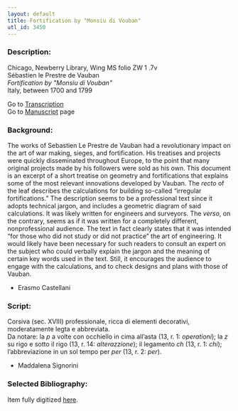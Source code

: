 ```yaml
---
layout: default
title: Fortification by "Monsiu di Vouban"
utl_id: 3450
---
```


###  Description:

Chicago, Newberry Library, Wing MS folio ZW 1 .7v<br>
Sébastien le Prestre de Vauban<br>
_Fortification by "Monsiu di Vouban"_<br>
Italy, between 1700 and 1799

Go to [Transcription](https://centerfordigitalhumanities.github.io/Newberry-Italian-paleography/transcriptions/077)<br>
Go to [Manuscript](https://centerfordigitalhumanities.github.io/Newberry-Italian-paleography/www/record.html?id=077) page 

###  Background:

The works of Sebastien Le Prestre de Vauban had a revolutionary impact on the art of war making, sieges, and fortification. His treatises and projects were quickly disseminated throughout Europe, to the point that many original projects made by his followers were sold as his own. This document is an excerpt of a short treatise on geometry and fortifications that explains some of the most relevant innovations developed by Vauban. The <i>recto</i> of the leaf describes the calculations for building so-called “irregular fortifications.” The description seems to be a professional text since it adopts technical jargon, and includes a geometric diagram of said calculations. It was likely written for engineers and surveyors. The <i>verso</i>, on the contrary, seems as if it was written for a completely different, nonprofessional audience. The text in fact clearly states that it was intended “for those who did not study or did not practice” the art of engineering. It would likely have been necessary for such readers to consult an expert on the subject who could verbally explain the jargon and the meaning of certain key words used in the text. Still, it encourages the audience to engage with the calculations, and to check designs and plans with those of Vauban.
-  Erasmo Castellani

###  Script:

Corsiva (sec. XVIII) professionale, ricca di elementi decorativi, moderatamente legta e abbreviata.<br>
Da notare: la _p_ a volte con occhiello in cima all’asta (13, r. 1: _operationi_); la _z_ su rigo e sotto il rigo (13, r. 14: _alterazzione_); il legamento _ch_ (13, r. 1: _chi_); l’abbreviazione in un sol tempo per _per_ (13, r. 2: _per_).<br>
- Maddalena Signorini

###  Selected Bibliography:

Item fully digitized [here](http://digcoll.newberry.org/#/item/ia-wing_ms_folio_zw_1_7v).

